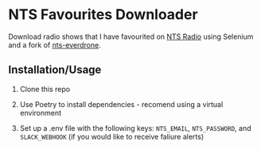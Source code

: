 # NTS Favourites Downloader

Download radio shows that I have favourited on [NTS Radio](https://www.nts.live/) using Selenium and a fork of [nts-everdrone](https://github.com/Rock-it-science/nts).

## Installation/Usage

1. Clone this repo

1. Use Poetry to install dependencies - recomend using a virtual environment

1. Set up a .env file with the following keys: `NTS_EMAIL`, `NTS_PASSWORD`, and `SLACK_WEBHOOK` (if you would like to receive faliure alerts)
